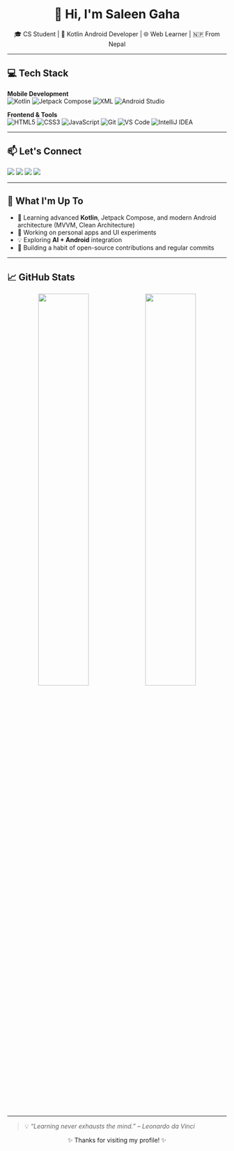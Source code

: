 <h1 align="center">👋 Hi, I'm Saleen Gaha</h1>

<p align="center">
  🎓 CS Student | 📱 Kotlin Android Developer | 🌐 Web Learner | 🇳🇵 From Nepal
</p>

---

## 💻 Tech Stack

**Mobile Development**  
![Kotlin](https://img.shields.io/badge/Kotlin-7F52FF?style=flat-square&logo=kotlin&logoColor=white)
![Jetpack Compose](https://img.shields.io/badge/Jetpack_Compose-4285F4?style=flat-square&logo=android&logoColor=white)
![XML](https://img.shields.io/badge/XML-E44D26?style=flat-square&logo=xml&logoColor=white)
![Android Studio](https://img.shields.io/badge/Android_Studio-3DDC84?style=flat-square&logo=android-studio&logoColor=white)

**Frontend & Tools**  
![HTML5](https://img.shields.io/badge/HTML5-E34F26?style=flat-square&logo=html5&logoColor=white)
![CSS3](https://img.shields.io/badge/CSS3-1572B6?style=flat-square&logo=css3&logoColor=white)
![JavaScript](https://img.shields.io/badge/JavaScript-F7DF1E?style=flat-square&logo=javascript&logoColor=black)
![Git](https://img.shields.io/badge/Git-F05032?style=flat-square&logo=git&logoColor=white)
![VS Code](https://img.shields.io/badge/VS_Code-007ACC?style=flat-square&logo=visual-studio-code&logoColor=white)
![IntelliJ IDEA](https://img.shields.io/badge/IntelliJ_IDEA-000000?style=flat-square&logo=intellij-idea&logoColor=white)

---

## 📫 Let's Connect

<p align="left">
  <a href="mailto:saleengaha@gmail.com"><img src="https://img.shields.io/badge/Email-D14836?style=for-the-badge&logo=gmail&logoColor=white" /></a>
  <a href="https://www.linkedin.com/in/saleen-gaha-b02763205/"><img src="https://img.shields.io/badge/LinkedIn-0077B5?style=for-the-badge&logo=linkedin&logoColor=white" /></a>
  <a href="https://github.com/SaleenGaha"><img src="https://img.shields.io/badge/GitHub-181717?style=for-the-badge&logo=github&logoColor=white" /></a>
  <a href="http://www.saleengaha.com.np/"><img src="https://img.shields.io/badge/Website-00C853?style=for-the-badge&logo=google-chrome&logoColor=white" /></a>
</p>

---

## 🧠 What I'm Up To

- 🌱 Learning advanced **Kotlin**, Jetpack Compose, and modern Android architecture (MVVM, Clean Architecture)
- 📱 Working on personal apps and UI experiments
- 💡 Exploring **AI + Android** integration
- 🔄 Building a habit of open-source contributions and regular commits

---

## 📈 GitHub Stats

<p align="center">
  <img src="https://github-readme-stats.vercel.app/api?username=SaleenGaha&show_icons=true&theme=tokyonight&hide=issues&count_private=true" width="48%"/>
  <img src="https://github-readme-stats.vercel.app/api/top-langs/?username=SaleenGaha&layout=compact&theme=tokyonight" width="48%"/>
</p>

---

> 💡 *“Learning never exhausts the mind.” – Leonardo da Vinci*

<p align="center">✨ Thanks for visiting my profile! ✨</p>
